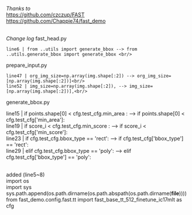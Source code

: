 
*Thanks to* <br/>
  https://github.com/czczup/FAST<br/>
  https://github.com/Chappie74/fast_demo<br/><br/>


*Change log*
fast_head.py <br/>

    line6 | from ..utils import generate_bbox --> from ..utils.generate_bbox import generate_bbox <br/>

prepare_input.py <br/>

    line47 | org_img_size=np.array(img.shape[:2]) --> org_img_size=[np.array(img.shape[:2])]<br/>
    line52 | img_size=np.array(img.shape[:2]), --> img_size=[np.array(img.shape[:2])],<br/>

generate_bbox.py <br/>

  line15 | if points.shape[0] < cfg.test_cfg.min_area : --> if points.shape[0] < cfg.test_cfg['min_area']: <br/>
  line19 | if score_i < cfg.test_cfg.min_score : --> if score_i < cfg.test_cfg['min_score']: <br/>
  line23 | if cfg.test_cfg.bbox_type == 'rect': --> if cfg.test_cfg['bbox_type'] == 'rect': <br/>
  line29 | elif cfg.test_cfg.bbox_type == 'poly': --> elif cfg.test_cfg['bbox_type'] == 'poly': <br/><br/>

  added (line5~8)<br/>
  import os<br/>
  import sys<br/>
  sys.path.append(os.path.dirname(os.path.abspath(os.path.dirname(__file__)))) <br/>
  from fast_demo.config.fast.tt import fast_base_tt_512_finetune_ic17mlt as cfg<br/>



